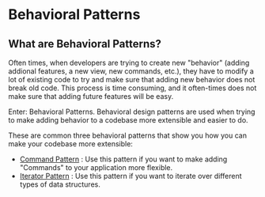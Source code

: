 # Behavioral Patterns
## What are Behavioral Patterns?
Often times, when developers are trying to create new "behavior" (adding addional features, a new view, new commands, etc.), they have to modify a lot of existing code to try and make sure that adding new behavior does not break old code. This process is time consuming, and it often-times does not make sure that adding future features will be easy.

Enter: Behavioral Patterns. Behavioral design patterns are used when trying to make adding behavior to a codebase more extensible and easier to do.

These are common three behavioral patterns that show you how you can make your codebase more extensible:
* [Command Pattern](https://github.com/sidg1215/DesignPatterns/tree/main/Behavioral%20Patterns/Command%20Pattern) : Use this pattern if you want to make adding "Commands" to your application more flexible.
* [Iterator Pattern](https://github.com/sidg1215/DesignPatterns/tree/main/Behavioral%20Patterns/Iterator%20Pattern) : Use this pattern if you want to iterate over different types of data structures.